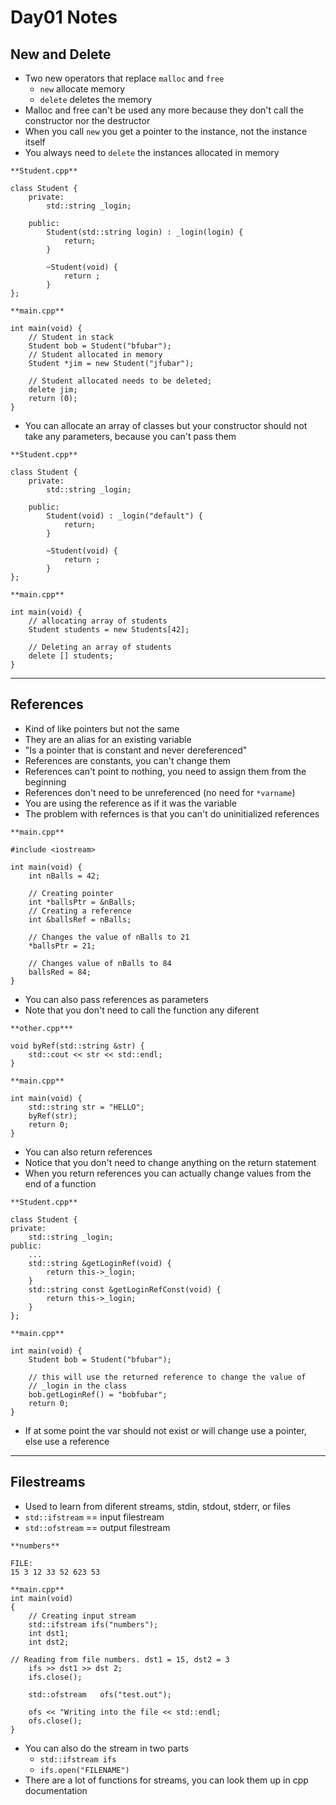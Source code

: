 # Day01 Notes

## New and Delete

- Two new operators that replace `malloc` and `free`
  - `new` allocate memory
  - `delete` deletes the memory
- Malloc and free can't be used any more because they don't call the constructor nor the destructor
- When you call `new` you get a pointer to the instance, not the instance itself
- You always need to `delete` the instances allocated in memory
```
**Student.cpp**

class Student {
	private:
		std::string _login;
	
	public:
		Student(std::string login) : _login(login) {
			return;
		}

		~Student(void) {
			return ;
		}
};
```
```
**main.cpp**

int main(void) {
	// Student in stack
	Student bob = Student("bfubar");
	// Student allocated in memory
	Student *jim = new Student("jfubar");

	// Student allocated needs to be deleted;
	delete jim;
	return (0);
}
```
- You can allocate an array of classes but your constructor should not take any parameters, because you can't pass them
```
**Student.cpp**

class Student {
	private:
		std::string _login;
	
	public:
		Student(void) : _login("default") {
			return;
		}

		~Student(void) {
			return ;
		}
};
```
```
**main.cpp**

int main(void) {
	// allocating array of students
	Student students = new Students[42];

	// Deleting an array of students
	delete [] students;
}
```

--- 

## References

- Kind of like pointers but not the same
- They are an alias for an existing variable
- "Is a pointer that is constant and never dereferenced" 
- References are constants, you can't change them
- References can't point to nothing, you need to assign them from the beginning
- References don't need to be unreferenced (no need for `*varname`)
- You are using the reference as if it was the variable
- The problem with refernces is that you can't do uninitialized references
```
**main.cpp**

#include <iostream>

int main(void) {
	int nBalls = 42;

	// Creating pointer
	int *ballsPtr = &nBalls;
	// Creating a reference
	int &ballsRef = nBalls;

	// Changes the value of nBalls to 21
	*ballsPtr = 21;

	// Changes value of nBalls to 84
	ballsRed = 84;
}
```

- You can also pass references as parameters
- Note that you don't need to call the function any diferent

```
**other.cpp***

void byRef(std::string &str) {
	std::cout << str << std::endl;
}
```
```
**main.cpp**

int main(void) {
	std::string str = "HELLO";
	byRef(str);
	return 0;
}
```

- You can also return references
- Notice that you don't need to change anything on the return statement
- When you return references you can actually change values from the end of a function
```
**Student.cpp**

class Student {
private: 
	std::string _login;
public:
	...
	std::string	&getLoginRef(void) {
		return this->_login;
	}
	std::string const &getLoginRefConst(void) {
		return this->_login;
	}
};
```
```
**main.cpp**

int main(void) {
	Student bob = Student("bfubar");

	// this will use the returned reference to change the value of
	// _login in the class
	bob.getLoginRef() = "bobfubar";
	return 0;
}
```
- If at some point the var should not exist or will change use a pointer, else use a reference

---

## Filestreams

- Used to learn from diferent streams, stdin, stdout, stderr, or files
- `std::ifstream` == input filestream
- `std::ofstream` == output filestream

```
**numbers**

FILE:
15 3 12 33 52 623 53
```
```
**main.cpp**
int main(void)
{
	// Creating input stream
	std::ifstream ifs("numbers");
	int dst1;
	int dst2;

// Reading from file numbers. dst1 = 15, dst2 = 3
	ifs >> dst1 >> dst 2;
	ifs.close();

	std::ofstream	ofs("test.out");

	ofs << "Writing into the file << std::endl;
	ofs.close();
}
```
- You can also do the stream in two parts
  - `std::ifstream ifs`
  - `ifs.open("FILENAME")`
- There are a lot of functions for streams, you can look them up in cpp documentation